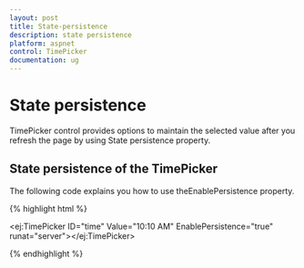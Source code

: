 ```yaml
---
layout: post
title: State-persistence
description: state persistence
platform: aspnet
control: TimePicker
documentation: ug
---
```


# State persistence

TimePicker control provides options to maintain the selected value after you refresh the page by using State persistence property.

## State persistence of the TimePicker

The following code explains you how to use theEnablePersistence property.

{% highlight html %}

<ej:TimePicker ID="time" Value="10:10 AM" EnablePersistence="true" runat="server"></ej:TimePicker>



{% endhighlight %}



